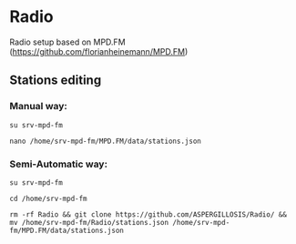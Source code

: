 # Radio
Radio setup based on MPD.FM (https://github.com/florianheinemann/MPD.FM)





## Stations editing

### Manual way:
```
su srv-mpd-fm

nano /home/srv-mpd-fm/MPD.FM/data/stations.json
```

### Semi-Automatic way:
```
su srv-mpd-fm

cd /home/srv-mpd-fm

rm -rf Radio && git clone https://github.com/ASPERGILLOSIS/Radio/ && mv /home/srv-mpd-fm/Radio/stations.json /home/srv-mpd-fm/MPD.FM/data/stations.json
```
